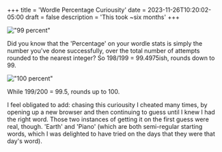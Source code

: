 +++
title = 'Wordle Percentage Curiousity'
date = 2023-11-26T10:20:02-05:00
draft = false
description = 'This took ~six months'
+++



!["99 percent"](/img/ninetyNineWordle.png)

Did you know that the 'Percentage' on your wordle stats is simply the number you've done successfully, over the total number of attempts rounded to the nearest integer? So 198/199 = 99.4975ish, rounds down to 99. 

!["100 percent"](/img/oneHundredWordle.png)

While 199/200 = 99.5, rounds up to 100. 

I feel obligated to add: chasing this curiousity I cheated many times, by opening up a new browser and then continuing to guess until I knew I had the right word. Those two instances of getting it on the first guess were real, though. 'Earth' and 'Piano' (which are both semi-regular starting words, which I was delighted to have tried on the days that they were that day's word).



